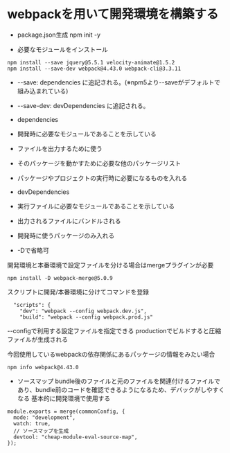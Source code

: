 # webpackを用いて開発環境を構築する 
 
- package.json生成
npm init -y 
 
- 必要なモジュールをインストール
```
npm install --save jquery@5.5.1 velocity-animate@1.5.2 
npm install --save-dev webpack@4.43.0 webpack-cli@3.3.11
```

- --save: dependencies に追記される。(※npm5より--saveがデフォルトで組み込まれている)
- --save-dev: devDependencies に追記される。
 
 
- dependencies
 - 開発時に必要なモジュールであることを示している
 - ファイルを出力するために使う
 - そのパッケージを動かすために必要な他のパッケージリスト 
 - パッケージやプロジェクトの実行時に必要になるものを入れる 
  
  
- devDependencies
 - 実行ファイルに必要なモジュールであることを示している
 - 出力されるファイルにバンドルされる
 - 開発時に使うパッケージのみ入れる
 - -Dで省略可 

開発環境と本番環境で設定ファイルを分ける場合はmergeプラグインが必要 
```
npm install -D webpack-merge@5.0.9
```
 
スクリプトに開発/本番環境に分けてコマンドを登録 
```
  "scripts": {
    "dev": "webpack --config webpack.dev.js",
    "build": "webpack --config webpack.prod.js"
```
--configで利用する設定ファイルを指定できる 
productionでビルドすると圧縮ファイルが生成される 
 
今回使用しているwebpackの依存関係にあるパッケージの情報をみたい場合
```
npm info webpack@4.43.0
```
 
- ソースマップ
bundle後のファイルと元のファイルを関連付けるファイルであり、bundle前のコードを確認できるようになるため、デバックがしやすくなる 
基本的に開発環境で使用する 
```
module.exports = merge(commonConfig, {
  mode: "development",
  watch: true,
  // ソースマップを生成
  devtool: "cheap-module-eval-source-map",
});
```

